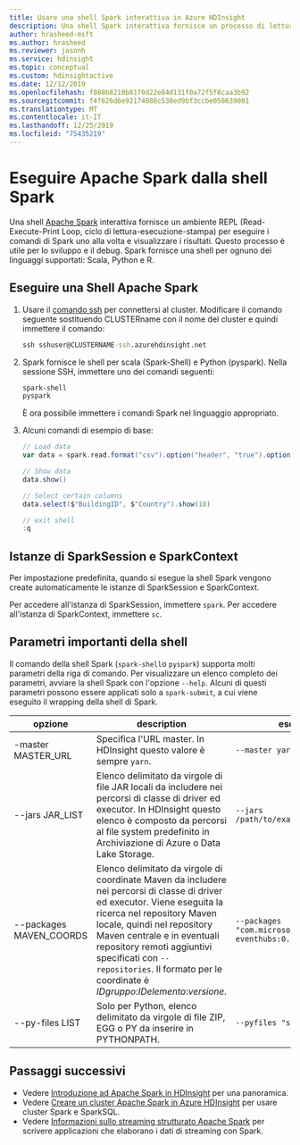 ```yaml
---
title: Usare una shell Spark interattiva in Azure HDInsight
description: Una shell Spark interattiva fornisce un processo di lettura-esecuzione-stampa per eseguire i comandi di Spark uno alla volta e visualizzare i risultati.
author: hrasheed-msft
ms.author: hrasheed
ms.reviewer: jasonh
ms.service: hdinsight
ms.topic: conceptual
ms.custom: hdinsightactive
ms.date: 12/12/2019
ms.openlocfilehash: f088b8210b8170d22e84d131f0a72f5f8caa3b92
ms.sourcegitcommit: f4f626d6e92174086c530ed9bf3ccbe058639081
ms.translationtype: MT
ms.contentlocale: it-IT
ms.lasthandoff: 12/25/2019
ms.locfileid: "75435219"
---
```

# <a name="run-apache-spark-from-the-spark-shell"></a>Eseguire Apache Spark dalla shell Spark

Una shell [Apache Spark](https://spark.apache.org/) interattiva fornisce un ambiente REPL (Read-Execute-Print Loop, ciclo di lettura-esecuzione-stampa) per eseguire i comandi di Spark uno alla volta e visualizzare i risultati. Questo processo è utile per lo sviluppo e il debug. Spark fornisce una shell per ognuno dei linguaggi supportati: Scala, Python e R.

## <a name="run-an-apache-spark-shell"></a>Eseguire una Shell Apache Spark

1. Usare il [comando ssh](../hdinsight-hadoop-linux-use-ssh-unix.md) per connettersi al cluster. Modificare il comando seguente sostituendo CLUSTERname con il nome del cluster e quindi immettere il comando:

    ```cmd
    ssh sshuser@CLUSTERNAME-ssh.azurehdinsight.net
    ```

1. Spark fornisce le shell per scala (Spark-Shell) e Python (pyspark). Nella sessione SSH, immettere uno dei comandi seguenti:

    ```bash
    spark-shell
    pyspark
    ```

    È ora possibile immettere i comandi Spark nel linguaggio appropriato.

1. Alcuni comandi di esempio di base:

    ```scala
    // Load data
    var data = spark.read.format("csv").option("header", "true").option("inferSchema", "true").load("/HdiSamples/HdiSamples/SensorSampleData/building/building.csv")

    // Show data
    data.show()

    // Select certain columns
    data.select($"BuildingID", $"Country").show(10)

    // exit shell
    :q
    ```

## <a name="sparksession-and-sparkcontext-instances"></a>Istanze di SparkSession e SparkContext

Per impostazione predefinita, quando si esegue la shell Spark vengono create automaticamente le istanze di SparkSession e SparkContext.

Per accedere all'istanza di SparkSession, immettere `spark`. Per accedere all'istanza di SparkContext, immettere `sc`.

## <a name="important-shell-parameters"></a>Parametri importanti della shell

Il comando della shell Spark (`spark-shell`o `pyspark`) supporta molti parametri della riga di comando. Per visualizzare un elenco completo dei parametri, avviare la shell Spark con l'opzione `--help`. Alcuni di questi parametri possono essere applicati solo a `spark-submit`, a cui viene eseguito il wrapping della shell di Spark.

| opzione | description | esempio |
| --- | --- | --- |
| -master MASTER_URL | Specifica l'URL master. In HDInsight questo valore è sempre `yarn`. | `--master yarn`|
| --jars JAR_LIST | Elenco delimitato da virgole di file JAR locali da includere nei percorsi di classe di driver ed executor. In HDInsight questo elenco è composto da percorsi al file system predefinito in Archiviazione di Azure o Data Lake Storage. | `--jars /path/to/examples.jar` |
| --packages MAVEN_COORDS | Elenco delimitato da virgole di coordinate Maven da includere nei percorsi di classe di driver ed executor. Viene eseguita la ricerca nel repository Maven locale, quindi nel repository Maven centrale e in eventuali repository remoti aggiuntivi specificati con `--repositories`. Il formato per le coordinate è *IDgruppo*:*IDelemento*:*versione*. | `--packages "com.microsoft.azure:azure-eventhubs:0.14.0"`|
| --py-files LIST | Solo per Python, elenco delimitato da virgole di file ZIP, EGG o PY da inserire in PYTHONPATH. | `--pyfiles "samples.py"` |

## <a name="next-steps"></a>Passaggi successivi

- Vedere [Introduzione ad Apache Spark in HDInsight](apache-spark-overview.md) per una panoramica.
- Vedere [Creare un cluster Apache Spark in Azure HDInsight](apache-spark-jupyter-spark-sql.md) per usare cluster Spark e SparkSQL.
- Vedere [Informazioni sullo streaming strutturato Apache Spark](apache-spark-streaming-overview.md) per scrivere applicazioni che elaborano i dati di streaming con Spark.
